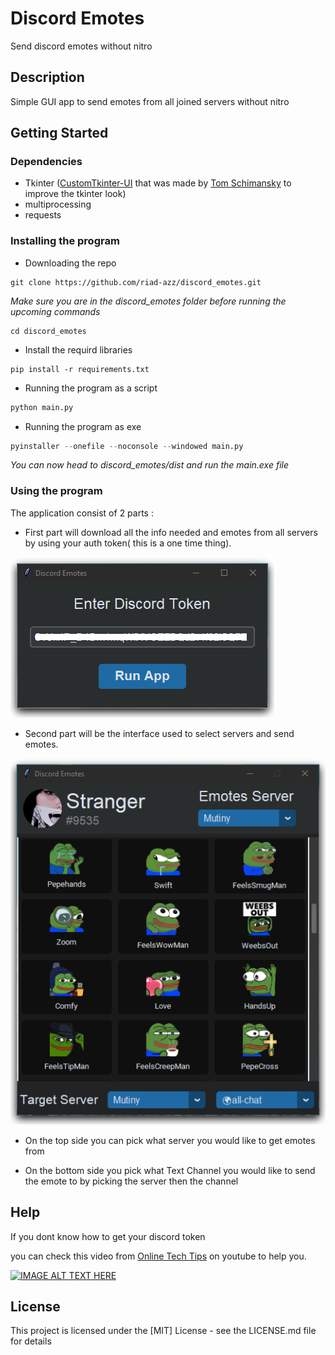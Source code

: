 # Discord Emotes

Send discord emotes without nitro

## Description

Simple GUI app to send emotes from all joined servers without nitro

## Getting Started

### Dependencies

* Tkinter ([CustomTkinter-UI](https://github.com/TomSchimansky/CustomTkinter) that was made by [Tom Schimansky](https://github.com/TomSchimansky) to improve the tkinter look)
* multiprocessing
* requests

### Installing the program

* Downloading the repo
```
git clone https://github.com/riad-azz/discord_emotes.git
```

_Make sure you are in the discord_emotes folder before running the upcoming commands_
```
cd discord_emotes
```

* Install the requird libraries
```
pip install -r requirements.txt
```

* Running the program as a script

```python
python main.py
```

* Running the program as exe

```python
pyinstaller --onefile --noconsole --windowed main.py
```

_You can now head to discord_emotes/dist and run the main.exe file_

### Using the program

The application consist of 2 parts :

* First part will download all the info needed and emotes from all servers by using your auth token( this is a one time thing).

![Auth Token screen](readme/auth_screen.png)

* Second part will be the interface used to select servers and send emotes.

![Emotes screen](readme/emotes_screen.png)

* On the top side you can pick what server you would like to get emotes from

* On the bottom side you pick what Text Channel you would like to send the emote to by picking the server then the channel


## Help

If you dont know how to get your discord token

you can check this video from [Online Tech Tips](https://www.youtube.com/watch?v=1dva3YqBI2E) on youtube to help you.

[![IMAGE ALT TEXT HERE](https://img.youtube.com/vi/1dva3YqBI2E/0.jpg)](https://www.youtube.com/watch?v=1dva3YqBI2E)


## License

This project is licensed under the [MIT] License - see the LICENSE.md file for details
